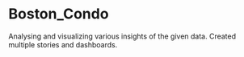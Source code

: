 # Boston_Condo
Analysing and visualizing various insights of the given data. Created multiple stories and dashboards.

